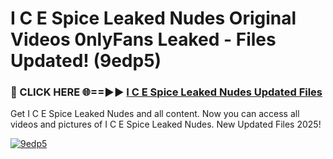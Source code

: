 # I C E Spice Leaked Nudes Original Videos 0nlyFans Leaked - Files Updated! (9edp5)

<h3>🔴 CLICK HERE 🌐==►► <a href="https://tinyurl.com/52m3yx9h" rel="nofollow">I C E Spice Leaked Nudes Updated Files</a></h3>

Get I C E Spice Leaked Nudes and all content. Now you can access all videos and pictures of I C E Spice Leaked Nudes. New Updated Files 2025!

[![9edp5](https://i.imgur.com/TnHtlc8.gif)](https://tinyurl.com/52m3yx9h)
